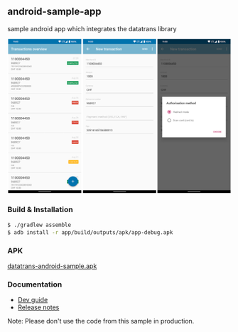 ## android-sample-app
sample android app which integrates the datatrans library

![app screenshots](/static/datatrans-android-sample-app-screenshots.png)

### Build & Installation
```bash
$ ./gradlew assemble
$ adb install -r app/build/outputs/apk/app-debug.apk
```
### APK
[datatrans-android-sample.apk](https://github.com/datatrans/android-sample-app/raw/master/static/datatrans-android-sample.apk)

### Documentation
- [Dev guide](https://admin.sandbox.datatrans.com/showcase/doc/Android_Developers_Manual.pdf)
- [Release notes](https://admin.sandbox.datatrans.com/showcase/doc/Android_Release_Notes.pdf)

Note: Please don't use the code from this sample in production.
